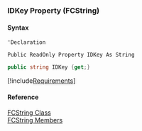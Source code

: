 ﻿### IDKey Property (FCString)

#### Syntax

```vbnet
'Declaration

Public ReadOnly Property IDKey As String
```

```csharp
public string IDKey {get;}
```

[!include[Requirements](../partials/requirements.md)]

#### Reference

[FCString Class](fcSDK~FChoice.Foundation.Clarify.DataObjects.FCString.md)  
[FCString Members](fcSDK~FChoice.Foundation.Clarify.DataObjects.FCString_members.md)